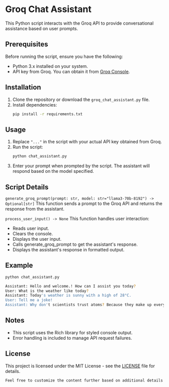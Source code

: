 # Groq Chat Assistant

This Python script interacts with the Groq API to provide conversational assistance based on user prompts.

## Prerequisites

Before running the script, ensure you have the following:

- Python 3.x installed on your system.
- API key from Groq. You can obtain it from [Groq Console](https://console.groq.com/keys).

## Installation

1. Clone the repository or download the `groq_chat_assistant.py` file.
2. Install dependencies:
   ```bash
   pip install -r requirements.txt
   ```

## Usage
1. Replace `"..."` in the script with your actual API key obtained from Groq.
2. Run the script:
   ```bash
   python chat_assistant.py
   ```
3. Enter your prompt when prompted by the script. The assistant will respond based on the model specified.

## Script Details
`generate_groq_prompt(prompt: str, model: str="llama3-70b-8192") -> Optional[str]`
This function sends a prompt to the Groq API and returns the response from the assistant.

`process_user_input() -> None`
This function handles user interaction:

- Reads user input.
- Clears the console.
- Displays the user input.
- Calls generate_groq_prompt to get the assistant's response.
- Displays the assistant's response in formatted output.

## Example
```bash
python chat_assistant.py
```
```bash
Assistant: Hello and welcome.! How can I assist you today?
User: What is the weather like today?
Assistant: Today's weather is sunny with a high of 28°C.
User: Tell me a joke!
Assistant: Why don't scientists trust atoms? Because they make up everything!
```

## Notes
- This script uses the Rich library for styled console output.
- Error handling is included to manage API request failures.

## License
This project is licensed under the MIT License - see the [LICENSE](LICENSE) file for details.
```txt
Feel free to customize the content further based on additional details about your project, such as specific instructions for setting up the environment or any other relevant information.
```

